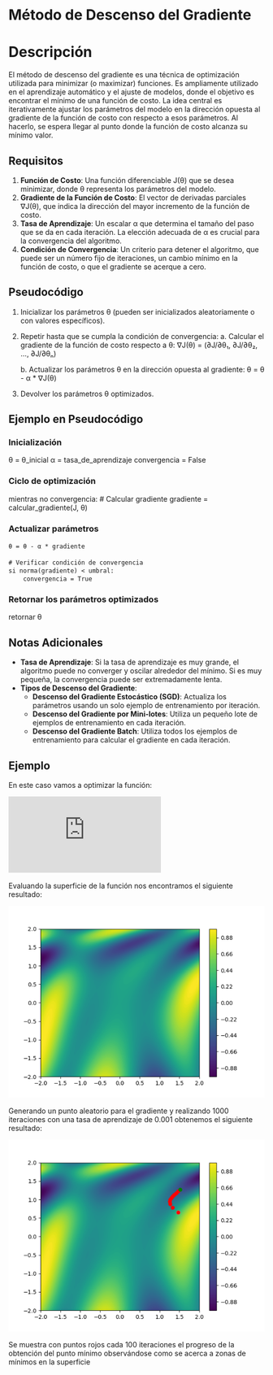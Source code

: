 # Método de Descenso del Gradiente

# Descripción

El método de descenso del gradiente es una técnica de optimización utilizada para minimizar (o maximizar) funciones. Es ampliamente utilizado en el aprendizaje automático y el ajuste de modelos, donde el objetivo es encontrar el mínimo de una función de costo. La idea central es iterativamente ajustar los parámetros del modelo en la dirección opuesta al gradiente de la función de costo con respecto a esos parámetros. Al hacerlo, se espera llegar al punto donde la función de costo alcanza su mínimo valor.

## Requisitos

1.  **Función de Costo**: Una función diferenciable J(θ) que se desea minimizar, donde θ representa los parámetros del modelo.
2.  **Gradiente de la Función de Costo**: El vector de derivadas parciales ∇J(θ), que indica la dirección del mayor incremento de la función de costo.
3.  **Tasa de Aprendizaje**: Un escalar α que determina el tamaño del paso que se da en cada iteración. La elección adecuada de α es crucial para la convergencia del algoritmo.
4.  **Condición de Convergencia**: Un criterio para detener el algoritmo, que puede ser un número fijo de iteraciones, un cambio mínimo en la función de costo, o que el gradiente se acerque a cero.

## Pseudocódigo

1. Inicializar los parámetros θ (pueden ser inicializados aleatoriamente o con valores específicos).

2. Repetir hasta que se cumpla la condición de convergencia:
 a. Calcular el gradiente de la función de costo respecto a θ:
       ∇J(θ) = (∂J/∂θ₁, ∂J/∂θ₂, ..., ∂J/∂θₙ)

    b. Actualizar los parámetros θ en la dirección opuesta al gradiente:
       θ = θ - α * ∇J(θ)

3. Devolver los parámetros θ optimizados.

## Ejemplo en Pseudocódigo

### Inicialización
θ = θ_inicial
α = tasa_de_aprendizaje
convergencia = False

### Ciclo de optimización
mientras no convergencia:
    # Calcular gradiente
    gradiente = calcular_gradiente(J, θ)
 ### Actualizar parámetros
    θ = θ - α * gradiente

    # Verificar condición de convergencia
    si norma(gradiente) < umbral:
        convergencia = True
### Retornar los parámetros optimizados
retornar θ

## Notas Adicionales

-   **Tasa de Aprendizaje**: Si la tasa de aprendizaje es muy grande, el algoritmo puede no converger y oscilar alrededor del mínimo. Si es muy pequeña, la convergencia puede ser extremadamente lenta.
-   **Tipos de Descenso del Gradiente**:
    -   **Descenso del Gradiente Estocástico (SGD)**: Actualiza los parámetros usando un solo ejemplo de entrenamiento por iteración.
    -   **Descenso del Gradiente por Mini-lotes**: Utiliza un pequeño lote de ejemplos de entrenamiento en cada iteración.
    -   **Descenso del Gradiente Batch**: Utiliza todos los ejemplos de entrenamiento para calcular el gradiente en cada iteración.


## Ejemplo

En este caso vamos a optimizar la función:


![sin(1/2 * x^2 - 1/4 *y^2 +3) * cos(2*x +1 - e^y)](https://www.sciweavers.org/tex2img.php?eq=sin%281%2F2%20%2A%20x%5E2%20-%201%2F4%20%2A%20y%5E2%20%2B%203%29%20%2A%20cos%282%2Ax%20%2B%201%20-%20e%5Ey%29&bc=White&fc=Black&im=jpg&fs=12&ff=arev&edit)

Evaluando la superficie de la función nos encontramos el siguiente resultado:

![Alt text](/img/Superficie.png)

Generando un punto aleatorio para el gradiente y realizando 1000 iteraciones con una tasa de aprendizaje de 0.001 obtenemos el siguiente resultado:

![Alt text](/img/Gradiente.png)

Se muestra con puntos rojos cada 100 iteraciones el progreso de la obtención del punto mínimo observándose como se acerca a zonas de mínimos en la superficie



